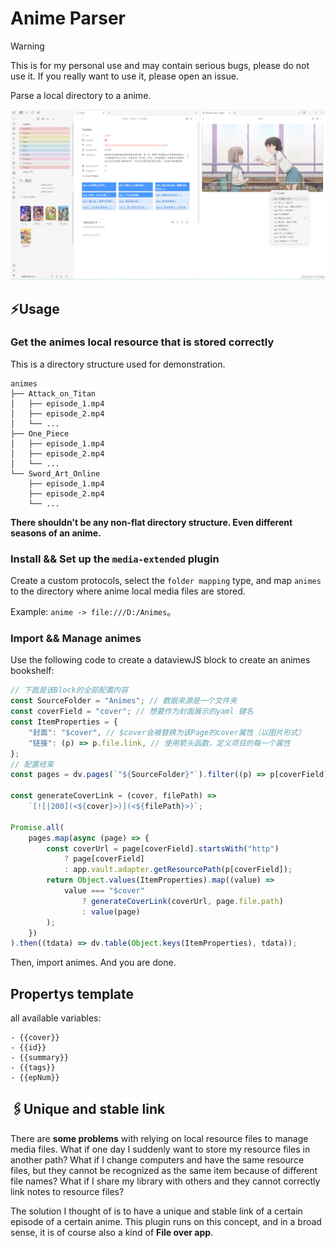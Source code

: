 # Anime Parser

> [!WARNING]
> This is for my personal use and may contain serious bugs, please do not use it. If you really want to use it, please open an issue.

Parse a local directory to a anime.

![alt text](assets/screenshot.png)

## ⚡Usage

### Get the animes local resource that is stored correctly

This is a directory structure used for demonstration.

```
animes
├── Attack_on_Titan
│   ├── episode_1.mp4
│   ├── episode_2.mp4
│   └── ...
├── One_Piece
│   ├── episode_1.mp4
│   ├── episode_2.mp4
│   └── ...
└── Sword_Art_Online
    ├── episode_1.mp4
    ├── episode_2.mp4
    └── ...
```

**There shouldn't be any non-flat directory structure. Even different seasons of an anime.**

### Install && Set up the `media-extended` plugin

Create a custom protocols, select the `folder mapping` type, and map `animes` to the directory where anime local media files are stored.


Example: `anime -> file:///D:/Animes`。

### Import && Manage animes

Use the following code to create a dataviewJS block to create an animes bookshelf:

```js
// 下面是该Block的全部配置内容
const SourceFolder = "Animes"; // 数据来源是一个文件夹
const coverField = "cover"; // 想要作为封面展示的yaml 键名
const ItemProperties = {
	"封面": "$cover", // $cover会被替换为该Page的cover属性（以图片形式）
	"链接": (p) => p.file.link, // 使用箭头函数，定义项目的每一个属性
};
// 配置结束
const pages = dv.pages(`"${SourceFolder}"`).filter((p) => p[coverField]);

const generateCoverLink = (cover, filePath) =>
	`[![|200](<${cover}>)](<${filePath}>)`;

Promise.all(
	pages.map(async (page) => {
		const coverUrl = page[coverField].startsWith("http")
			? page[coverField]
			: app.vault.adapter.getResourcePath(p[coverField]);
		return Object.values(ItemProperties).map((value) =>
			value === "$cover"
				? generateCoverLink(coverUrl, page.file.path)
				: value(page)
		);
	})
).then((tdata) => dv.table(Object.keys(ItemProperties), tdata));
```

Then, import animes. And you are done.

## Propertys template

all available variables:

```
- {{cover}}
- {{id}}
- {{summary}}
- {{tags}}
- {{epNum}}
```

## 🖇️Unique and stable link

There are **some problems** with relying on local resource files to manage media files. What if one day I suddenly want to store my resource files in another path? What if I change computers and have the same resource files, but they cannot be recognized as the same item because of different file names? What if I share my library with others and they cannot correctly link notes to resource files?

The solution I thought of is to have a unique and stable link of a certain episode of a certain anime. This plugin runs on this concept, and in a broad sense, it is of course also a kind of **File over app**.